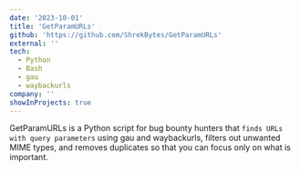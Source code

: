 ```yaml
---
date: '2023-10-01'
title: 'GetParamURLs'
github: 'https://github.com/ShrekBytes/GetParamURLs'
external: ''
tech:
  - Python
  - Bash
  - gau
  - waybackurls
company: ''
showInProjects: true
---
```


GetParamURLs is a Python script for bug bounty hunters that `finds URLs with query parameters` using gau and waybackurls, filters out unwanted MIME types, and removes duplicates so that you can focus only on what is important.
